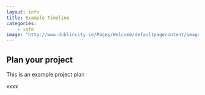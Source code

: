 ```yaml
---
layout: info
title: Example Timeline
categories: 
    - info
image: "http://www.dublincity.ie/Pages/Welcome/defaultpagecontent/images/ShortLogo.png"
---
```

## Plan your project

This is an example project plan

xxxx